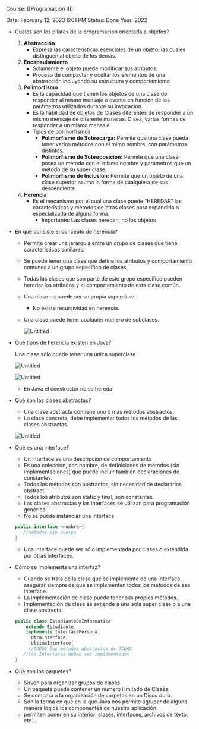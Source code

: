 Course: [[Programación II]]

Date: February 12, 2023 6:01 PM
Status: Done
Year: 2022

- Cuáles son los pilares de la programación orientada a objetos?
    1. **Abstracción**
        - Expresa las características esenciales de un objeto, las cuales distinguen al objeto de los demás.
    2. **Encapsulamiento**
        - Solamente el objeto puede modificar sus atributos.
        - Proceso de compactar y ocultar los elementos de una abstracción incluyendo su estructura y comportamiento
    3. **Polimorfismo**
        - Es la capacidad que tienen los objetos de una clase de responder al mismo mensaje o evento en función de los parámetros utilizados durante su invocación.
        - Es la habilidad de objetos de Clases diferentes de responder a un mismo mensaje de diferente maneras. O sea, varias formas de responder a un mismo mensaje
        - Tipos de polimorfismos
            - **Polimorfismo de Sobrecarga:** Permite que una clase pueda tener varios métodos con el mimo nombre, con parámetros distintos.
            - **Polimorfismo de Sobreposición:** Permite que una clase posea un método con el mismo nombre y parámetros que un método de su super clase.
            - **Polimorfismo de Inclusión:** Permite que un objeto de una clase superior asuma la forma de cualquiera de sus descendiente
    4. **Herencia**
        - Es el mecanismo por el cual una clase puede “HEREDAR” las características y métodos de otras clases para expandirla o especializarla de alguna forma.
            - Importante: Las clases heredan, no los objetos
- En qué consiste el concepto de herencia?
    - Permite crear una jerarquía entre un grupo de clases que tiene características similares.
    - Se puede tener una clase que define los atributos y comportamiento comunes a un grupo específico de clases.
    - Todas las clases que son parte de este grupo específico pueden heredar los atributos y el comportamiento de esta clase común.
    - Una clase no puede ser su propia superclase.
        - No existe recursividad en herencia.
    - Una clase puede tener cualquier número de subclases.
        
        ![Untitled](_private/Images/Herencia%20en%20POO/Untitled.png)
        
- Qué tipos de herencia existen en Java?
    
    Una clase sólo puede tener una única superclase.
    
    ![Untitled](_private/Images/Herencia%20en%20POO/Untitled%201.png)
    
    ![Untitled](_private/Images/Herencia%20en%20POO/Untitled%202.png)
    
    - En Java el constructor no se hereda
- Qué son las clases abstractas?
    - Una clase abstracta contiene uno o más métodos abstractos.
    - La clase concreta, debe implementar todos los métodos de las clases abstractas.
    
    ![Untitled](_private/Images/Herencia%20en%20POO/Untitled%203.png)
    
- Qué es una interface?
    - Un interface es una descripción de comportamiento
    - Es una colección, con nombre, de definiciones de métodos (sin implementaciones) que puede incluir también declaraciones de constantes.
    - Todos los métodos son abstractos, sin necesidad de declararlos abstract.
    - Todos los atributos son static y final, son constantes.
    - Las clases abstractas y las interfaces se utilizan para programación genérica.
    - No se puede instanciar una interface
    
    ```java
    public interface <nombre>{
       //métodos sin cuerpo
    }
    ```
    
    - Una interface puede ser sólo implementada por clases o extendida por otras interfaces.
- Cómo se implementa una interfaz?
    - Cuando se trata de la clase que se implementa de una interface, asegurar siempre de que se implementen todos los métodos de esa interface.
    - La implementación de clase puede tener sus propios métodos.
    - Implementación de clase se extiende a una sola súper clase o a una clase abstracta.
    
    ```java
    public class EstudianteDeInformatica
        extends Estudiante
        implements InterfacePersona,
          OtraInterface,
          UltimaInterface{
    	 //TODOS los métodos abstractos de TODAS 
       //las Interfaces deben ser implementados
    }
    ```
    
- Qué son los paquetes?
    - Sirven para organizar grupos de clases
    - Un paquete puede contener un numero ilimitado de Clases.
    - Se compara a la organización de carpetas en un Disco duro.
    - Son la forma en que en la que Java nos permite agrupar de alguna manera lógica los componentes de nuestra aplicación.
    - permiten poner en su interior: clases, interfaces, archivos de texto, etc…